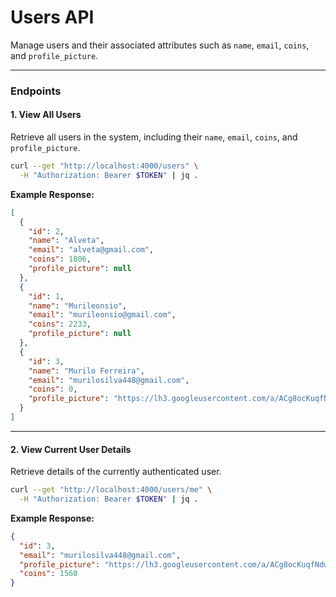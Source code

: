 # Users API

Manage users and their associated attributes such as `name`, `email`, `coins`, and `profile_picture`.

---

### **Endpoints**

#### **1. View All Users**
Retrieve all users in the system, including their `name`, `email`, `coins`, and `profile_picture`.

```bash
curl --get "http://localhost:4000/users" \
  -H "Authorization: Bearer $TOKEN" | jq .
```

**Example Response:**

```json
[
  {
    "id": 2,
    "name": "Alveta",
    "email": "alveta@gmail.com",
    "coins": 1806,
    "profile_picture": null
  },
  {
    "id": 1,
    "name": "Murileonsio",
    "email": "murileonsio@gmail.com",
    "coins": 2233,
    "profile_picture": null
  },
  {
    "id": 3,
    "name": "Murilo Ferreira",
    "email": "murilosilva448@gmail.com",
    "coins": 0,
    "profile_picture": "https://lh3.googleusercontent.com/a/ACg8ocKuqfNdw9A2zUTk1EY1CLJ-4EEdT_eIRO6R9tFRMO-JJcETI1bAwQ"
  }
]
```

---

#### **2. View Current User Details**
Retrieve details of the currently authenticated user.

```bash
curl --get "http://localhost:4000/users/me" \
  -H "Authorization: Bearer $TOKEN" | jq .
```

**Example Response:**

```json
{
  "id": 3,
  "email": "murilosilva448@gmail.com",
  "profile_picture": "https://lh3.googleusercontent.com/a/ACg8ocKuqfNdw9A2zUTk1EY1CLJ-4EEdT_eIRO6R9tFRMO-JJcETI1bAwQ",
  "coins": 1560
}
```